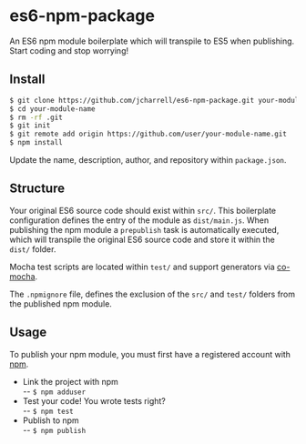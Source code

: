 # es6-npm-package
An ES6 npm module boilerplate which will transpile to ES5 when publishing.  Start coding and stop worrying!

## Install

```bash
$ git clone https://github.com/jcharrell/es6-npm-package.git your-module-name
$ cd your-module-name
$ rm -rf .git
$ git init
$ git remote add origin https://github.com/user/your-module-name.git
$ npm install
```

Update the name, description, author, and repository within `package.json`.

## Structure
Your original ES6 source code should exist within `src/`.  This boilerplate configuration defines the entry of the module as `dist/main.js`.  When publishing the npm module a `prepublish` task is automatically executed, which will transpile the original ES6 source code and store it within the `dist/` folder.

Mocha test scripts are located within `test/` and support generators via [co-mocha](https://github.com/blakeembrey/co-mocha).

The `.npmignore` file, defines the exclusion of the `src/` and `test/` folders from the published npm module.

## Usage
To publish your npm module, you must first have a registered account with [npm](https://www.npmjs.com/).

- Link the project with npm  
-- `$ npm adduser`
- Test your code!  You wrote tests right?  
-- `$ npm test`
- Publish to npm  
-- `$ npm publish`
